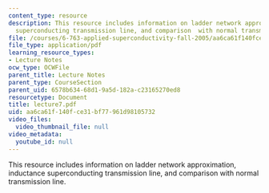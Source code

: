 ```yaml
---
content_type: resource
description: This resource includes information on ladder network approximation, inductance
  superconducting transmission line, and comparison  with normal transmission line.
file: /courses/6-763-applied-superconductivity-fall-2005/aa6ca61f140fce31bf77961d98105732_lecture7.pdf
file_type: application/pdf
learning_resource_types:
- Lecture Notes
ocw_type: OCWFile
parent_title: Lecture Notes
parent_type: CourseSection
parent_uid: 6578b634-68d1-9a5d-182a-c23165270ed8
resourcetype: Document
title: lecture7.pdf
uid: aa6ca61f-140f-ce31-bf77-961d98105732
video_files:
  video_thumbnail_file: null
video_metadata:
  youtube_id: null
---
```

This resource includes information on ladder network approximation, inductance superconducting transmission line, and comparison  with normal transmission line.
